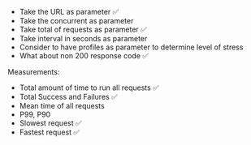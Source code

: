 - Take the URL as parameter :white_check_mark:
- Take the concurrent as parameter
- Take total of requests as parameter :white_check_mark:
- Take interval in seconds as parameter
- Consider to have profiles as parameter to determine level of stress
- What about non 200 response code :white_check_mark:

Measurements:

- Total amount of time to run all requests :white_check_mark:
- Total Success and Failures :white_check_mark:
- Mean time of all requests
- P99, P90
- Slowest request :white_check_mark:
- Fastest request :white_check_mark:
